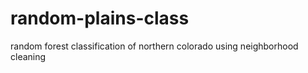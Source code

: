 # random-plains-class
random forest classification of northern colorado using neighborhood cleaning
